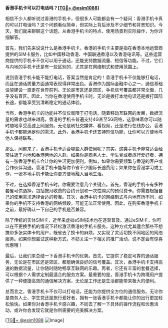 **香港手机卡可以打电话吗？[[TG💪+ @esim1088](https://t.me/s/esim1088)]**

相信不少人都听说过香港的手机卡，但很多人可能都会有一个疑问：香港手机卡真的可以打电话吗？这个问题看似简单，但实际上背后涉及不少细节和背景知识。今天，我们就来聊聊这个话题，从香港手机卡的特点、使用场景到实际操作，为你详细解答。

首先，我们先来说说什么是香港手机卡。香港的手机卡主要是指在香港本地运营商提供的SIM卡服务，比如中国移动香港、中国联通香港以及香港电讯等。这些运营商提供的手机卡不仅可以用于通话，还能支持数据流量、短信等功能。不过，它们与内地的手机卡还是有一些区别的，尤其是在网络制式和使用范围上。

说到香港手机卡能不能打电话，答案当然是肯定的！香港手机卡不仅能够打电话，而且在通话质量方面通常表现得非常出色。香港作为国际金融中心之一，通信基础设施建设一直走在世界前列。无论是市区还是郊区，手机信号覆盖都非常全面，几乎没有盲区。因此，当你在香港使用手机卡时，无论是拨打本地电话还是拨打国际长途，都能享受到清晰稳定的通话体验。

当然，香港手机卡的功能并不仅仅局限于打电话。随着移动互联网的发展，数据流量的需求也越来越高。香港的手机卡普遍支持4G甚至5G网络，这意味着你可以随时随地享受高速上网服务。无论是刷社交媒体、看视频，还是进行在线办公，香港手机卡都能满足你的需求。此外，香港手机卡还支持短信功能，让你可以方便地与他人保持联系。

那么，问题来了，香港手机卡适合哪些人群使用呢？其实，这类手机卡非常适合经常往返于内地和香港两地的人群。如果你是商务人士、学生党或者旅行爱好者，拥有一张香港手机卡会让你的生活更加便利。例如，如果你需要频繁与香港的客户或合作伙伴沟通，香港手机卡能帮你节省不少国际长途费用；如果你在香港学习或工作，一张本地手机卡能让你更方便地融入当地生活。

不过，在选择香港手机卡时，你需要注意几个关键点。首先，香港的手机卡有多种套餐可供选择，包括按月收费的合约计划和一次性购买的预付费卡。你需要根据自己的使用需求选择合适的套餐。其次，香港手机卡的网络制式与内地有所不同，如果你的手机不支持香港的网络频段，可能无法正常使用。因此，在购买香港手机卡之前，最好确认一下自己的手机是否兼容。

除了传统的实体SIM卡，近年来虚拟eSIM技术也在逐渐普及。通过eSIM卡，你可以在不更换手机的情况下轻松激活香港的手机卡服务。这种方式尤其适合那些不想携带多张实体卡的用户，既省去了换卡的麻烦，又实现了灵活切换不同地区的网络服务。如果你想尝试这种新方式，不妨关注一下相关的推广活动，说不定会有惊喜优惠哦！

最后，让我们来总结一下香港手机卡的优势。首先，它提供了稳定可靠的通话服务，无论是在市区还是郊区，都能确保良好的信号覆盖。其次，香港手机卡支持高速的数据流量，让你随时随地畅享互联网的乐趣。再者，它还有丰富的套餐选择，可以根据个人需求定制最适合的服务方案。最重要的是，香港手机卡为跨境用户提供了一种便捷高效的通信解决方案，无论是工作还是生活都能带来极大的便利。

总而言之，香港手机卡不仅可以打电话，还能为你提供全方位的通信服务。无论你是商务人士、学生党还是旅行爱好者，拥有一张香港手机卡都能让你的出行更加轻松愉快。如果你对香港手机卡感兴趣，不妨去了解一下具体的操作流程和优惠活动，或许你会发现它就是你所需要的完美解决方案。

[[TG💪+ @esim1088](https://t.me/s/esim1088) ![Image](https://i.postimg.cc/4NQfJmqS/Snipaste-2025-05-13-00-14-12.png)]